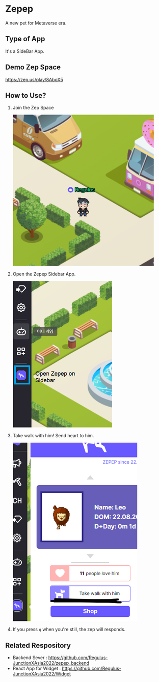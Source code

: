 # Zepep

A new pet for Metaverse era.

## Type of App

It's a SideBar App.

## Demo Zep Space

<https://zep.us/play/8AboX5>

## How to Use?

1. Join the Zep Space


    ![](image/0.png)
    
    
2. Open the Zepep Sidebar App.


    ![](image/1.png)
    
    
4. Take walk with him! Send heart to him.


    ![](image/2.png)
    
    
5. If you press `q` when you're still, the zep will responds.


## Related Respository

- Backend Sever : <https://github.com/Regulus-JunctionXAsia2022/zepep_backend>
- React App for Widget : <https://github.com/Regulus-JunctionXAsia2022/Widget>
